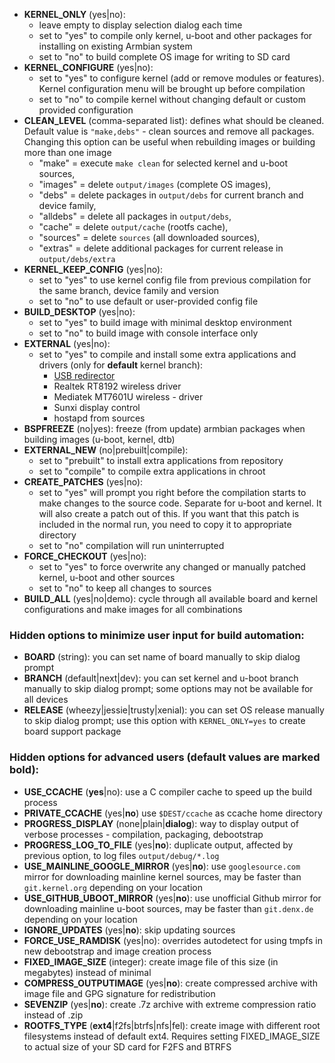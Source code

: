 - **KERNEL_ONLY** (yes&#124;no):
    - leave empty to display selection dialog each time
    - set to "yes" to compile only kernel, u-boot and other packages for installing on existing Armbian system
    - set to "no" to build complete OS image for writing to SD card
- **KERNEL_CONFIGURE** (yes&#124;no):
    - set to "yes" to configure kernel (add or remove modules or features). Kernel configuration menu will be brought up before compilation
    - set to "no" to compile kernel without changing default or custom provided configuration
- **CLEAN_LEVEL** (comma-separated list): defines what should be cleaned. Default value is `"make,debs"` - clean sources and remove all packages. Changing this option can be useful when rebuilding images or building more than one image
    - "make" = execute `make clean` for selected kernel and u-boot sources,
	- "images" = delete `output/images` (complete OS images),
	- "debs" = delete packages in `output/debs` for current branch and device family,
	- "alldebs" = delete all packages in `output/debs`,
	- "cache" = delete `output/cache` (rootfs cache),
	- "sources" = delete `sources` (all downloaded sources),
	- "extras" = delete additional packages for current release in `output/debs/extra`
- **KERNEL\_KEEP\_CONFIG** (yes&#124;no):
    - set to "yes" to use kernel config file from previous compilation for the same branch, device family and version
    - set to "no" to use default or user-provided config file
- **BUILD_DESKTOP** (yes&#124;no):
    - set to "yes" to build image with minimal desktop environment
    - set to "no" to build image with console interface only
- **EXTERNAL** (yes&#124;no):
    - set to "yes" to compile and install some extra applications and drivers (only for **default** kernel branch):
        - [USB redirector](http://www.incentivespro.com)
        - Realtek RT8192 wireless driver
        - Mediatek MT7601U wireless - driver
        - Sunxi display control
        - hostapd from sources
- **BSPFREEZE** (no&#124;yes): freeze (from update) armbian packages when building images (u-boot, kernel, dtb) 
- **EXTERNAL_NEW** (no&#124;prebuilt&#124;compile):
	- set to "prebuilt" to install extra applications from repository
	- set to "compile" to compile extra applications in chroot
- **CREATE_PATCHES** (yes&#124;no):
	- set to "yes" will prompt you right before the compilation starts to make changes to the source code. Separate for u-boot and kernel. It will also create a patch out of this. If you want that this patch is included in the normal run, you need to copy it to appropriate directory
	- set to "no" compilation will run uninterrupted 
- **FORCE_CHECKOUT** (yes&#124;no):
    - set to "yes" to force overwrite any changed or manually patched kernel, u-boot and other sources
    - set to "no" to keep all changes to sources
- **BUILD_ALL** (yes&#124;no&#124;demo): cycle through all available board and kernel configurations and make images for all combinations

### Hidden options to minimize user input for build automation:
- **BOARD** (string): you can set name of board manually to skip dialog prompt
- **BRANCH** (default&#124;next&#124;dev): you can set kernel and u-boot branch manually to skip dialog prompt; some options may not be available for all devices
- **RELEASE** (wheezy&#124;jessie&#124;trusty&#124;xenial): you can set OS release manually to skip dialog prompt; use this option with `KERNEL_ONLY=yes` to create board support package

### Hidden options for advanced users (default values are marked **bold**):
- **USE_CCACHE** (**yes**&#124;no): use a C compiler cache to speed up the build process
- **PRIVATE_CCACHE** (yes&#124;**no**) use `$DEST/ccache` as ccache home directory
- **PROGRESS_DISPLAY** (none&#124;plain&#124;**dialog**): way to display output of verbose processes - compilation, packaging, debootstrap
- **PROGRESS_LOG_TO_FILE** (yes&#124;**no**): duplicate output, affected by previous option, to log files `output/debug/*.log`
- **USE_MAINLINE_GOOGLE_MIRROR** (yes&#124;**no**): use `googlesource.com` mirror for downloading mainline kernel sources, may be faster than `git.kernel.org` depending on your location
- **USE_GITHUB_UBOOT_MIRROR** (yes&#124;**no**): use unofficial Github mirror for downloading mainline u-boot sources, may be faster than `git.denx.de` depending on your location
- **IGNORE_UPDATES** (yes&#124;**no**): skip updating sources
- **FORCE_USE_RAMDISK** (yes&#124;no): overrides autodetect for using tmpfs in new debootstrap and image creation process
- **FIXED_IMAGE_SIZE** (integer): create image file of this size (in megabytes) instead of minimal
- **COMPRESS_OUTPUTIMAGE** (yes&#124;**no**): create compressed archive with image file and GPG signature for redistribution
- **SEVENZIP** (yes&#124;**no**): create .7z archive with extreme compression ratio instead of .zip
- **ROOTFS_TYPE** (**ext4**&#124;f2fs&#124;btrfs&#124;nfs&#124;fel): create image with different root filesystems instead of default ext4. Requires setting FIXED_IMAGE_SIZE to actual size of your SD card for F2FS and BTRFS
